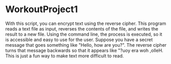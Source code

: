 # WorkoutProject1
With this script, you can encrypt text using the reverse cipher. This program reads a text file as input, reverses the contents of the file, and writes the result to a new file. Using the command line, the process is executed, so it is accessible and easy to use for the user. Suppose you have a secret message that goes something like "Hello, how are you?". The reverse cipher turns that message backwards so that it appears like "?uoy era woh ,olleH. This is just a fun way to make text more difficult to read.
